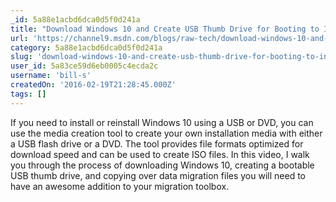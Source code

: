 ```yaml
---
_id: 5a88e1acbd6dca0d5f0d241a
title: "Download Windows 10 and Create USB Thumb Drive for Booting to Installation PLUS Data Migration"
url: 'https://channel9.msdn.com/blogs/raw-tech/download-windows-10-and-create-usb-thumb-drive-for-booting-to-installation-plus-data-migration'
category: 5a88e1acbd6dca0d5f0d241a
slug: 'download-windows-10-and-create-usb-thumb-drive-for-booting-to-installation-plus-data-migration'
user_id: 5a83ce59d6eb0005c4ecda2c
username: 'bill-s'
createdOn: '2016-02-19T21:28:45.000Z'
tags: []
---
```


If you need to install or reinstall Windows 10 using a USB or DVD, you can use the media creation tool to create your own installation media with either a USB flash drive or a DVD. The tool provides file formats optimized for download speed and can be used to create ISO files.  In this video, I walk you through the process of downloading Windows 10, creating a bootable USB thumb drive, and copying over data migration files you will need to have an awesome addition to your migration toolbox.
